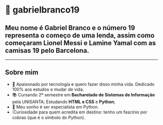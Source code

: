 # 🐍 gabrielbranco19
## Meu nome é **Gabriel Branco** e o número **19** representa o começo de uma lenda, assim como começaram Lionel Messi e Lamine Yamal com as camisas 19 pelo Barcelona.
--- 
## Sobre mim
- 👤 Apaixonado por tecnologia e quero fazer disso minha vida. Dedicado 100% aos estudos e mudar de vida.
- 📚 Cursando 2º semestre em **Bacharelado de Sistemas de Informação** pela UNISANTA; Estudando **HTML e CSS** e **Python**;
- 🎯 Meu sonho é ser especialista em Python.
- ❕Curiosidade para quem acredita em destino: tenho um fascínio por cobras (que é o símbolo do Python).
